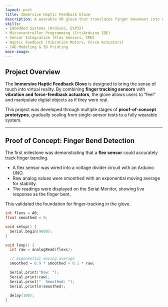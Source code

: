 ```yaml
---
layout: post
title: Immersive Haptic Feedback Glove
description: A wearable VR glove that translates finger movement into digital signals and delivers tactile feedback through vibration and force, enabling realistic interaction with virtual objects. Built through iterative prototyping, from single-sensor proof-of-concepts to a multi-sensor, actuator-integrated wearable system.
skills:
- Embedded Systems (Arduino, ESP32)
- Microcontroller Programming (C++/Arduino IDE)
- Sensor Integration (Flex Sensors, IMU)
- Haptic Feedback (Vibration Motors, Force Actuators)
- CAD Modeling & 3D Printing
main-image: 
---
```


## Project Overview

The **Immersive Haptic Feedback Glove** is designed to bring the sense of touch into virtual reality. By combining **finger tracking sensors** with **vibration and force-feedback actuators**, the glove allows users to “feel” and manipulate digital objects as if they were real.  

This project was developed through multiple stages of **proof-of-concept prototypes**, gradually scaling from single-sensor tests to a fully wearable system.

---

## Proof of Concept: Finger Bend Detection

The first milestone was demonstrating that a **flex sensor** could accurately track finger bending.  
- A flex sensor was wired into a voltage divider circuit with an Arduino UNO.  
- Raw analog values were smoothed with an exponential moving average for stability.  
- The readings were displayed on the Serial Monitor, showing live response as the finger bent.  

This validated the foundation for finger-tracking in the glove.  

```cpp
int flexs = A0;
float smoothed = 0;

void setup() {
  Serial.begin(9600);
}

void loop() {
  int raw = analogRead(flexs);

  // exponential moving average
  smoothed = 0.9 * smoothed + 0.1 * raw;

  Serial.print("Raw: ");
  Serial.print(raw);
  Serial.print("  Smoothed: ");
  Serial.println(smoothed);

  delay(100);
}
